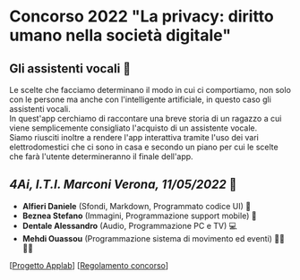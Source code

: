 # **Concorso 2022 "La privacy: diritto umano nella società digitale"**

## Gli assistenti vocali 🤖

Le scelte che facciamo determinano il modo in cui ci comportiamo, non solo con le persone ma anche con
l'intelligente artificiale, in questo caso gli assistenti vocali. <br />
In quest'app cerchiamo di raccontare una breve storia di un ragazzo a cui viene semplicemente
consigliato l'acquisto di un assistente vocale. <br />
Siamo riusciti inoltre a rendere l'app interattiva tramite l'uso dei vari elettrodomestici che ci sono
in casa e secondo un piano per cui le scelte che farà l'utente determineranno il finale dell'app.


## ***4Ai, I.T.I. Marconi Verona, 11/05/2022*** 🏫
- **Alfieri Daniele** (Sfondi, Markdown, Programmato codice UI) 🎴
- **Beznea Stefano** (Immagini, Programmazione support mobile) 📱
- **Dentale Alessandro** (Audio, Programmazione PC e TV) 💻
- **Mehdi Ouassou** (Programmazione sistema di movimento ed eventi) 🚶‍♂️🚶‍♂

[[Progetto Applab](https://studio.code.org/projects/applab/rJe8mb5DidxksP4U80EmszMWSd4FvjF9Gc1HhnwXMqU)] [[Regolamento concorso](https://campus.marconivr.it/pluginfile.php/114616/mod_resource/content/0/Regolamento-MI-Concorso-privacy-diritto-umano-2022-finale.pdf)]
